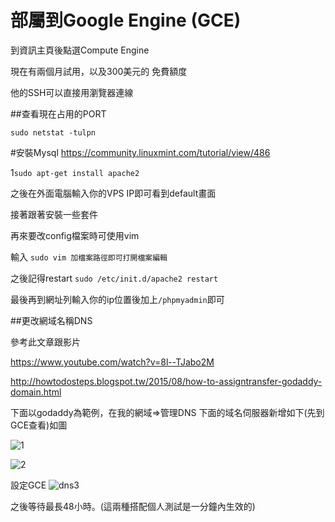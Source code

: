 # 部屬到Google Engine (GCE)

到資訊主頁後點選Compute Engine

現在有兩個月試用，以及300美元的
免費額度

他的SSH可以直接用瀏覽器連線

##查看現在占用的PORT

`sudo netstat -tulpn`

#安裝Mysql
https://community.linuxmint.com/tutorial/view/486

1`sudo apt-get install apache2`

之後在外面電腦輸入你的VPS IP即可看到default畫面

接著跟著安裝一些套件

再來要改config檔案時可使用vim

輸入 `sudo vim 加檔案路徑即可打開檔案編輯`

之後記得restart `sudo /etc/init.d/apache2 restart`

最後再到網址列輸入你的ip位置後加上`/phpmyadmin`即可



##更改網域名稱DNS


參考此文章跟影片

https://www.youtube.com/watch?v=8l--TJabo2M

http://howtodosteps.blogspot.tw/2015/08/how-to-assigntransfer-godaddy-domain.html

下面以godaddy為範例，在我的網域=>管理DNS  下面的域名伺服器新增如下(先到GCE查看)如圖

![1](https://cloud.githubusercontent.com/assets/11001914/17292905/68992eca-581f-11e6-9612-806d5f78b0be.png)

![2](https://cloud.githubusercontent.com/assets/11001914/17292906/6a0ca958-581f-11e6-8fce-af92d16997f3.png)

設定GCE
![dns3](https://cloud.githubusercontent.com/assets/11001914/17297579/df656d0c-5838-11e6-8437-f9cd7a01546f.png)


之後等待最長48小時。(這兩種搭配個人測試是一分鐘內生效的)
